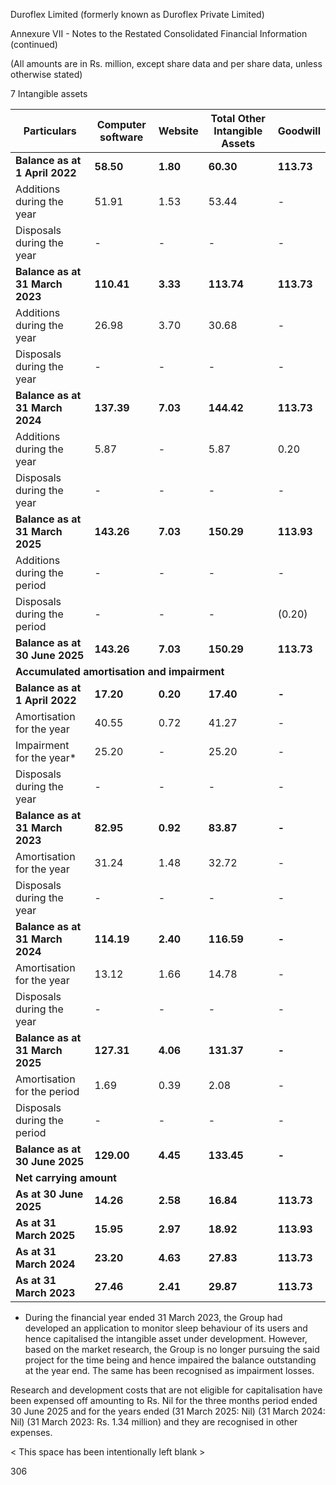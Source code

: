 Duroflex Limited (formerly known as Duroflex Private Limited)

Annexure VII - Notes to the Restated Consolidated Financial Information (continued)

(All amounts are in Rs. million, except share data and per share data, unless otherwise stated)

7 Intangible assets

<table><thead><tr><th>Particulars</th><th>Computer software</th><th>Website</th><th>Total Other Intangible Assets</th><th>Goodwill</th></tr></thead><tbody><tr><td><strong>Balance as at 1 April 2022</strong></td><td><strong>58.50</strong></td><td><strong>1.80</strong></td><td><strong>60.30</strong></td><td><strong>113.73</strong></td></tr><tr><td>Additions during the year</td><td>51.91</td><td>1.53</td><td>53.44</td><td>-</td></tr><tr><td>Disposals during the year</td><td>-</td><td>-</td><td>-</td><td>-</td></tr><tr><td><strong>Balance as at 31 March 2023</strong></td><td><strong>110.41</strong></td><td><strong>3.33</strong></td><td><strong>113.74</strong></td><td><strong>113.73</strong></td></tr><tr><td>Additions during the year</td><td>26.98</td><td>3.70</td><td>30.68</td><td>-</td></tr><tr><td>Disposals during the year</td><td>-</td><td>-</td><td>-</td><td>-</td></tr><tr><td><strong>Balance as at 31 March 2024</strong></td><td><strong>137.39</strong></td><td><strong>7.03</strong></td><td><strong>144.42</strong></td><td><strong>113.73</strong></td></tr><tr><td>Additions during the year</td><td>5.87</td><td>-</td><td>5.87</td><td>0.20</td></tr><tr><td>Disposals during the year</td><td>-</td><td>-</td><td>-</td><td>-</td></tr><tr><td><strong>Balance as at 31 March 2025</strong></td><td><strong>143.26</strong></td><td><strong>7.03</strong></td><td><strong>150.29</strong></td><td><strong>113.93</strong></td></tr><tr><td>Additions during the period</td><td>-</td><td>-</td><td>-</td><td>-</td></tr><tr><td>Disposals during the period</td><td>-</td><td>-</td><td>-</td><td>(0.20)</td></tr><tr><td><strong>Balance as at 30 June 2025</strong></td><td><strong>143.26</strong></td><td><strong>7.03</strong></td><td><strong>150.29</strong></td><td><strong>113.73</strong></td></tr><tr><td colspan="5"><strong>Accumulated amortisation and impairment</strong></td></tr><tr><td><strong>Balance as at 1 April 2022</strong></td><td><strong>17.20</strong></td><td><strong>0.20</strong></td><td><strong>17.40</strong></td><td><strong>-</strong></td></tr><tr><td>Amortisation for the year</td><td>40.55</td><td>0.72</td><td>41.27</td><td>-</td></tr><tr><td>Impairment for the year*</td><td>25.20</td><td>-</td><td>25.20</td><td>-</td></tr><tr><td>Disposals during the year</td><td>-</td><td>-</td><td>-</td><td>-</td></tr><tr><td><strong>Balance as at 31 March 2023</strong></td><td><strong>82.95</strong></td><td><strong>0.92</strong></td><td><strong>83.87</strong></td><td><strong>-</strong></td></tr><tr><td>Amortisation for the year</td><td>31.24</td><td>1.48</td><td>32.72</td><td>-</td></tr><tr><td>Disposals during the year</td><td>-</td><td>-</td><td>-</td><td>-</td></tr><tr><td><strong>Balance as at 31 March 2024</strong></td><td><strong>114.19</strong></td><td><strong>2.40</strong></td><td><strong>116.59</strong></td><td><strong>-</strong></td></tr><tr><td>Amortisation for the year</td><td>13.12</td><td>1.66</td><td>14.78</td><td>-</td></tr><tr><td>Disposals during the year</td><td>-</td><td>-</td><td>-</td><td>-</td></tr><tr><td><strong>Balance as at 31 March 2025</strong></td><td><strong>127.31</strong></td><td><strong>4.06</strong></td><td><strong>131.37</strong></td><td><strong>-</strong></td></tr><tr><td>Amortisation for the period</td><td>1.69</td><td>0.39</td><td>2.08</td><td>-</td></tr><tr><td>Disposals during the period</td><td>-</td><td>-</td><td>-</td><td>-</td></tr><tr><td><strong>Balance as at 30 June 2025</strong></td><td><strong>129.00</strong></td><td><strong>4.45</strong></td><td><strong>133.45</strong></td><td><strong>-</strong></td></tr><tr><td colspan="5"><strong>Net carrying amount</strong></td></tr><tr><td><strong>As at 30 June 2025</strong></td><td><strong>14.26</strong></td><td><strong>2.58</strong></td><td><strong>16.84</strong></td><td><strong>113.73</strong></td></tr><tr><td><strong>As at 31 March 2025</strong></td><td><strong>15.95</strong></td><td><strong>2.97</strong></td><td><strong>18.92</strong></td><td><strong>113.93</strong></td></tr><tr><td><strong>As at 31 March 2024</strong></td><td><strong>23.20</strong></td><td><strong>4.63</strong></td><td><strong>27.83</strong></td><td><strong>113.73</strong></td></tr><tr><td><strong>As at 31 March 2023</strong></td><td><strong>27.46</strong></td><td><strong>2.41</strong></td><td><strong>29.87</strong></td><td><strong>113.73</strong></td></tr></tbody></table>

* During the financial year ended 31 March 2023, the Group had developed an application to monitor sleep behaviour of its users and hence capitalised the intangible asset under development. However, based on the market research, the Group is no longer pursuing the said project for the time being and hence impaired the balance outstanding at the year end. The same has been recognised as impairment losses.

Research and development costs that are not eligible for capitalisation have been expensed off amounting to Rs. Nil for the three months period ended 30 June 2025 and for the years ended (31 March 2025: Nil) (31 March 2024: Nil) (31 March 2023: Rs. 1.34 million) and they are recognised in other expenses.

< This space has been intentionally left blank >

306